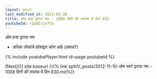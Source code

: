```yaml
---
layout: post
last_modified_at: 2021-03-30
title: ओम प्रजा द्वारया नमः - 1008 दिनों की तपस्या में दिन 831
youtubeId: r2p8Isju7to
---
```

 
 
 ओम प्रजा द्वारया नमः  
 
 -  अधिक लोकांचे प्रवेशद्वार कोण आहे (आवड?) 
 
  
 
  
 
 
 
 
 
 


{% include youtubePlayer.html id=page.youtubeId %}
 
[Next]({{ site.baseurl }}{% link  split1/_posts/2012-11-10-ओम स्वर्ग द्वारया नमः - 1008 दिनों की तपस्या में दिन 830.md%})
 
